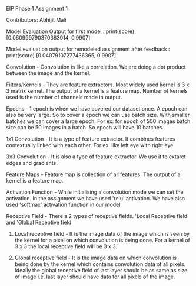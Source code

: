EIP Phase 1 Assignment 1

Contributors:
Abhijit Mali

Model Evaluation Output for first model :
print(score)
[0.060999790370383014, 0.9907]

Model evaluation output for remodeled assignment after feedback :
print(score)
[0.04079107277436365, 0.9907]

Convolution - Convolution is like a correlation. We are doing a dot product between the image and the kernel.

Filters/Kernels - They are feature extractors. Most widely used kernel is 3 x 3 matrix kernel. The output of a kernel is a feature map. Number of kernels used is the number of channels made in output.

Epochs - 1 epoch is when we have covered our dataset once. A epoch can also be very large. So to cover a epoch we can use batch size. With smaller batches we can cover a large epoch. For ex: for epoch of 500 images batch size can be 50 images in a batch. So epoch will have 10 batches.

1x1 Convolution - It is a type of feature extractor. It combines features contextually linked with each other. For ex. like left eye with right eye.

3x3 Convolution - It is also a type of feature extractor. We use it to extarct edges and gradients.

Feature Maps - Feature map is collection of all features. The output of a kernel is a feature map.

Activation Function - While initialising a convolution mode we can set the activation. In the assignment we have used 'relu' activation.
We have also used 'softmax' activation function in our model

Receptive Field - There a 2 types of receptive fields. 'Local Receptive field' and 'Global Receptive field'

1. Local receptive field - It is the image data of the image which is seen by the kernel for a pixel on which convolution is being done. For a kernel of 3 x 3 the local receptive field will be 3 x 3.

2. Global receptive field - It is the image data on which convolution is being done by the kernel which contains convolution data of all pixels. Ideally the global receptive field of last layer should be as same as size of image i.e. last layer should have data for all pixels of the image.
